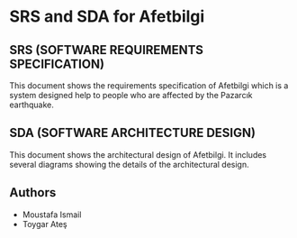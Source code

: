 # SRS and SDA for Afetbilgi

## SRS (SOFTWARE REQUIREMENTS SPECIFICATION)
This document shows the requirements specification of Afetbilgi which is a system designed help to people who are affected by the Pazarcık earthquake.

## SDA (SOFTWARE ARCHITECTURE DESIGN)
This document shows the architectural design of Afetbilgi. It includes several diagrams showing the details of the architectural design.

## Authors 
* Moustafa Ismail 
* Toygar Ateş 